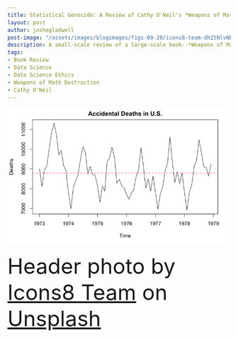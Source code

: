 ```yaml
---
title: Statistical Genocide: A Review of Cathy O'Neil's *Weapons of Math Destruction*
layout: post
author: joshegladwell
post-image: "/assets/images/blogimages/figs-09-28/icons8-team-dhZtNlvNE8M-unsplash.jpg"
description: A small-scale review of a large-scale book--*Weapons of Math Destruction: How Big Data Increases Inequality and Threatens Democracy* by Cathy O'Neil
tags:
- Book Review
- Data Science
- Data Science Ethics
- Weapons of Math Destruction
- Cathy O'Neil
---
```



![Accidental Deaths](/assets/images/blogimages/figs-09-28/accdeaths.png)


<font size="8"> Header photo by <a href="https://unsplash.com/@icons8?utm_source=unsplash&utm_medium=referral&utm_content=creditCopyText">Icons8 Team</a> on <a href="https://unsplash.com/s/photos/time-series?utm_source=unsplash&utm_medium=referral&utm_content=creditCopyText">Unsplash</a> </font>

  

